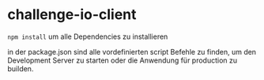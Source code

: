 # challenge-io-client

```npm install``` um alle Dependencies zu installieren

in der package.json sind alle vordefinierten script Befehle zu finden, um den Development Server zu starten oder die Anwendung für production zu builden.
